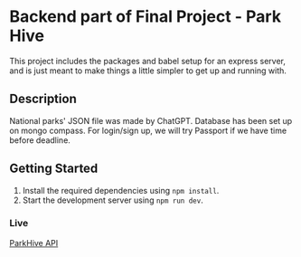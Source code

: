 # Backend part of Final Project - Park Hive

This project includes the packages and babel setup for an express server, and is just meant to make things a little simpler to get up and running with.

## Description 

National parks' JSON file was made by ChatGPT. Database has been set up on mongo compass. 
For login/sign up, we will try Passport if we have time before deadline.

## Getting Started

1.  Install the required dependencies using `npm install`.
2.  Start the development server using `npm run dev`.

### Live
[ParkHive API]('https://parkhive.onrender.com/')